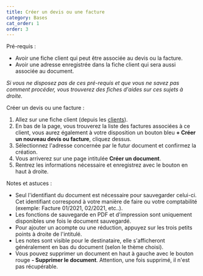```yaml
---
title: Créer un devis ou une facture
category: Bases
cat_order: 1
order: 3
---
```


Pré-requis :

- Avoir une fiche client qui peut être associée au devis ou la facture.
- Avoir une adresse enregistrée dans la fiche client qui sera aussi associée au document.

_Si vous ne disposez pas de ces pré-requis et que vous ne savez pas comment procéder, vous trouverez des fiches d'aides sur ces sujets à droite._

Créer un devis ou une facture :

1. Allez sur une fiche client (depuis les [clients](/customers)).
2. En bas de la page, vous trouverez la liste des factures associées à ce client, vous aurez également à votre disposition un bouton bleu **+ Créer un nouveau devis ou facture**, cliquez dessus.
3. Sélectionnez l'adresse concernée par le futur document et confirmez la création.
4. Vous arriverez sur une page intitulée **Créer un document**.
5. Rentrez les informations nécessaire et enregistrez avec le bouton en haut à droite.

Notes et astuces :

- Seul l'identifiant du document est nécessaire pour sauvegarder celui-ci. Cet identifiant correspond à votre manière de faire ou votre comptabilité (exemple: Facture 01/2021, 02/2021, etc..).
- Les fonctions de sauvegarde en PDF et d'impression sont uniquement disponibles une fois le document sauvegardé.
- Pour ajouter un acompte ou une réduction, appuyez sur les trois petits points à droite de l'intitulé.
- Les notes sont visible pour le destinataire, elle s'afficheront généralement en bas du document (selon le thème choisi).
- Vous pouvez supprimer un document en haut à gauche avec le bouton rouge **- Supprimer le document**. Attention, une fois supprimé, il n'est pas récupérable.

